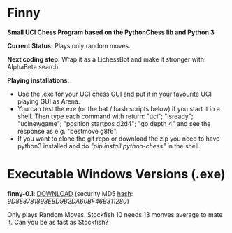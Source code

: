 # Finny
**Small UCI Chess Program based on the PythonChess lib and Python 3**

**Current Status:** Plays only random moves.

**Next coding step:** Wrap it as a LichessBot and make it stronger with AlphaBeta search.

**Playing installations:**
* Use the .exe for your UCI chess GUI and put it in your favourite UCI playing GUI as Arena.
* You can test the exe (or the bat / bash scripts below) if you start it in a shell. Then type each command with return: "uci"; "isready"; "ucinewgame"; "position startpos d2d4"; "go depth 4" and see the response as e.g. "bestmove g8f6".
*  If you want to clone the git repo or download the zip you need to have python3 installed and do *"pip install python-chess"* in the shell.

# Executable Windows Versions (.exe)

**finny-0.1**: [DOWNLOAD](https://drive.google.com/file/d/1tdORyO8_aew2cL9--ibZtrl-nrFwpNQA/view?usp=sharing) (security MD5 [hash](https://www.pelock.com/products/hash-calculator): *9D8E8781893EBD9B2DA60BF46B311280*)

Only plays Random Moves. Stockfish 10 needs 13 monves average to mate it. Can you be as fast as Stockfish?

